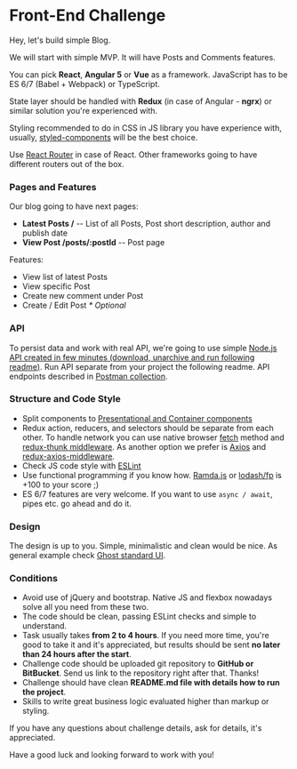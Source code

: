 # Front-End Challenge

Hey, let's build simple Blog.

We will start with simple MVP. It will have Posts and Comments features.

You can pick **React**, **Angular 5** or **Vue** as a framework. JavaScript has to be ES 6/7 (Babel + Webpack) or TypeScript.

State layer should be handled with **Redux** (in case of Angular - **ngrx**) or similar solution you're experienced with.

Styling recommended to do in CSS in JS library you have experience with, usually, [styled-components](https://github.com/styled-components/styled-components) will be the best choice.

Use [React Router](https://github.com/ReactTraining/react-router) in case of React. Other frameworks going to have different routers out of the box.

### Pages and Features

Our blog going to have next pages:

- **Latest Posts /** -- List of all Posts, Post short description, author and publish date
- **View Post /posts/:postId** -- Post page

Features:

- View list of latest Posts
- View specific Post
- Create new comment under Post
- Create / Edit Post _* Optional_

### API

To persist data and work with real API, we're going to use simple [Node.js API created in few minutes (download, unarchive and run following readme)](https://drive.google.com/file/d/1L-ofA5W57kQE-TleXvxKxXqTjK7ir3ll/view?usp=sharing). Run API separate from your project the following readme. API endpoints described in [Postman collection](https://www.getpostman.com/collections/8fd9a38f54dfb97ed380).

### Structure and Code Style

- Split components to [Presentational and Container components](https://medium.com/@dan_abramov/smart-and-dumb-components-7ca2f9a7c7d0)
- Redux action, reducers, and selectors should be separate from each other. To handle network you can use native browser [fetch](https://scotch.io/tutorials/how-to-use-the-javascript-fetch-api-to-get-data) method and [redux-thunk middleware](https://github.com/gaearon/redux-thunk). As another option we prefer is [Axios](https://github.com/axios/axios) and [redux-axios-middleware](https://github.com/svrcekmichal/redux-axios-middleware).
- Check JS code style with [ESLint](https://eslint.org/docs/user-guide/getting-started)
- Use functional programming if you know how. [Ramda.js](http://ramdajs.com/) or [lodash/fp](https://github.com/lodash/lodash/wiki/FP-Guide) is +100 to your score ;)
- ES 6/7 features are very welcome. If you want to use `async / await`, pipes etc. go ahead and do it.

### Design

The design is up to you. Simple, minimalistic and clean would be nice. As general example check [Ghost standard UI](https://blog.ghost.org/).

### Conditions

- Avoid use of jQuery and bootstrap. Native JS and flexbox nowadays solve all you need from these two.
- The code should be clean, passing ESLint checks and simple to understand.
- Task usually takes **from 2 to 4 hours**. If you need more time, you're good to take it and it's appreciated, but results should be sent **no later than 24 hours after the start**.
- Challenge code should be uploaded git repository to **GitHub or BitBucket**. Send us link to the repository right after that. Thanks!
- Challenge should have clean **README.md file with details how to run the project**.
- Skills to write great business logic evaluated higher than markup or styling.

If you have any questions about challenge details, ask for details, it's appreciated.

Have a good luck and looking forward to work with you!
